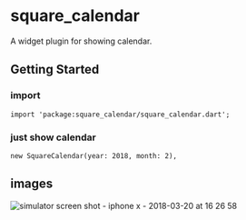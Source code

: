 # square_calendar

A widget plugin for showing calendar.

## Getting Started

### import
```
import 'package:square_calendar/square_calendar.dart';
```

### just show calendar
```
new SquareCalendar(year: 2018, month: 2),
```

## images
![simulator screen shot - iphone x - 2018-03-20 at 16 26 58](https://user-images.githubusercontent.com/2797681/37641055-9cf55e48-2c5b-11e8-9e58-6462491540cf.png)
